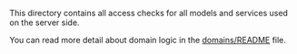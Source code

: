 This directory contains all access checks for all models and services used on the server side. 

You can read more detail about domain logic in the [domains/README](../../README.md) file.
